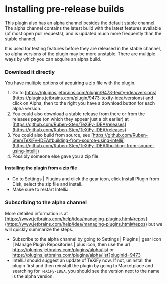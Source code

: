 # Installing pre-release builds

This plugin also has an alpha channel besides the default stable channel.
The alpha channel contains the latest build with the latest features available (of most open pull requests), and is updated much more frequently than the stable channel.

It is used for testing features before they are released in the stable channel, so alpha versions of the plugin may be more unstable.
There are multiple ways by which you can acquire an alpha build.

### Download it directly

You have multiple options of acquiring a zip file with the plugin.

1. Go to [https://plugins.jetbrains.com/plugin/9473-texify-idea/versions](https://plugins.jetbrains.com/plugin/9473-texify-idea/versions) and click on Alpha, then to the right you have a download button for each alpha version.
2. You could also download a stable release from there or from the releases page (on which they appear just a bit earlier) at [https://github.com/Ruben-Sten/TeXiFy-IDEA/releases](https://github.com/Ruben-Sten/TeXiFy-IDEA/releases)
3. You could also build from source, see [https://github.com/Ruben-Sten/TeXiFy-IDEA#building-from-source-using-intellij](https://github.com/Ruben-Sten/TeXiFy-IDEA#building-from-source-using-intellij)
4. Possibly someone else gave you a zip file.

#### Installing the plugin from a zip file

* Go to <ui-path>Settings | Plugins</ui-path> and click the gear icon, click Install Plugin from Disk, select the zip file and install.
* Make sure to restart IntelliJ.

### Subscribing to the alpha channel

More detailed information is at [https://www.jetbrains.com/help/idea/managing-plugins.html#repos](https://www.jetbrains.com/help/idea/managing-plugins.html#repos) but we will quickly summarize the steps.

* Subscribe to the alpha channel by going to <ui-path>Settings | Plugins | gear icon | Manage Plugin Repositories | plus icon<ui-path>, then use the url https://plugins.jetbrains.com/plugins/alpha/list or https://plugins.jetbrains.com/plugins/alpha/list?pluginId=9473
* IntelliJ should suggest an update of TeXiFy now. If not, uninstall the plugin first and then reinstall the plugin by going to Marketplace and searching for `TeXiFy-IDEA`, you should see the version next to the name is the alpha version.
